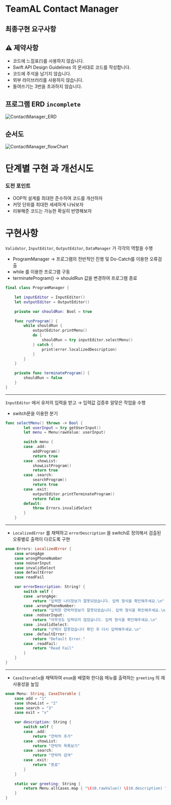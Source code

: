 # TeamAL Contact Manager 

## 최종구현 요구사항

## ⚠️ 제약사항

- 코드에 느낌표(!)를 사용하지 않습니다.
- Swift API Design Guidelines 의 문서대로 코드를 작성합니다.
- 코드에 주석을 남기지 않습니다.
- 외부 라이브러리를 사용하지 않습니다.
- 들여쓰기는 3번을 초과하지 않습니다.

## 프로그램 ERD `incomplete`
![ContactManager_ERD](https://user-images.githubusercontent.com/29590768/210161074-d154f732-fb49-4ea9-82f4-62690769ccba.png)


## 순서도
![ContactManager_flowChart](https://user-images.githubusercontent.com/29590768/210161087-a2c13c81-476f-4e56-a918-17938476ce47.png)


# 단계별 구현 과 개선시도

### 도전 포인트

- OOP적 설계를 최대한 준수하여 코드를 개선하자
- 커밋 단위를 최대한 세세하게 나눠보자
- 리뷰해준 코드는 가능한 확실히 반영해보자

# 구현사항

`Validator`, `InputEditor`, `OutputEditor`, `DataManager` 가 각각의 역할을 수행

- ProgramManager → 프로그램의 전반적인 진행 및 Do-Catch를 이용한 오류검출
- while 를 이용한 프로그램 구동
- terminateProgram() → shouldRun 값을 변경하여 프로그램 종료

```swift
final class ProgramManager {
    
    let inputEditor = InputEditor()
    let outputEditor = OutputEditor()
    
    private var shouldRun: Bool = true
    
    func runProgram() {
        while shouldRun {
            outputEditor.printMenu()
            do {
                shouldRun = try inputEditor.selectMenu()
            } catch {
                print(error.localizedDescription)
            }
        }
    }
    
    private func terminateProgram() {
        shouldRun = false
    }
}
```


---
`InputEditor` 에서 유저의 입력을 받고 → 입력값 겁증후 알맞은 작업을 수행

- switch문을 이용한 분기

```swift
func selectMenu() throws -> Bool {
        let userInput = try getUserInput()
        let menu = Menu(rawValue: userInput)
        
        switch menu {
        case .add:
            addProgram()
            return true
        case .showList:
            showListProgram()
            return true
        case .search:
            searchProgram()
            return true
        case .exit:
            outputEditor.printTerminateProgram()
            return false
        default:
            throw Errors.invalidSelect
        }
    }
```


---
- `LocalizedError` 를 채택하고 `errorDescription` 을 switch로 정의해서 검출된 오류별로 출력이 다르도록 구현

```swift
enum Errors: LocalizedError {
    case wrongAge
    case wrongPhoneNumber
    case noUserInput
    case invalidSelect
    case defaultError
    case readFail
    
    var errorDescription: String? {
        switch self {
        case .wrongAge:
            return "입력한 나이정보가 잘못되었습니다. 입력 형식을 확인해주세요.\n"
        case .wrongPhoneNumber:
            return "입력한 연락처정보가 잘못되었습니다. 입력 형식을 확인해주세요.\n"
        case .noUserInput:
            return "아무것도 입력되지 않았습니다. 입력 형식을 확인해주세요.\n"
        case .invalidSelect:
            return "선택이 잘못었습니다 확인 후 다시 입력해주세요.\n"
        case .defaultError:
            return "Default Error."
        case .readFail:
            return "Read Fail"
        }
    }
}
```


---
- `CaseIterable`을 채택하여 `enum`을 배열화 한다음 메뉴를 출력하는 `greeting` 의 재사용성을 높임

```swift
enum Menu: String, CaseIterable {
    case add = "1"
    case showList = "2"
    case search = "3"
    case exit = "x"
        
    var description: String {
        switch self {
        case .add:
            return "연락처 추가"
        case .showList:
            return "연락처 목록보기"
        case .search:
            return "연락처 검색"
        case .exit:
            return "종료"
        }
    }
    
    static var greeting: String {
        return Menu.allCases.map { "\($0.rawValue)) \($0.description) " }.joined()
    }
}
```
